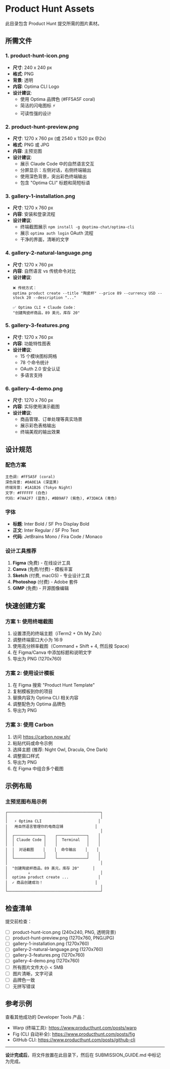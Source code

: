 # Product Hunt Assets

此目录包含 Product Hunt 提交所需的图片素材。

## 所需文件

### 1. product-hunt-icon.png
- **尺寸**: 240 x 240 px
- **格式**: PNG
- **背景**: 透明
- **内容**: Optima CLI Logo
- **设计建议**:
  - 使用 Optima 品牌色 (#FF5A5F coral)
  - 简洁的闪电图标 ⚡
  - 可读性强的设计

### 2. product-hunt-preview.png
- **尺寸**: 1270 x 760 px (或 2540 x 1520 px @2x)
- **格式**: PNG 或 JPG
- **内容**: 主预览图
- **设计建议**:
  - 展示 Claude Code 中的自然语言交互
  - 分屏显示：左侧对话，右侧终端输出
  - 使用深色背景，突出彩色终端输出
  - 包含 "Optima CLI" 标题和简短标语

### 3. gallery-1-installation.png
- **尺寸**: 1270 x 760 px
- **内容**: 安装和登录流程
- **设计建议**:
  - 终端截图展示 `npm install -g @optima-chat/optima-cli`
  - 展示 `optima auth login` OAuth 流程
  - 干净的界面，清晰的文字

### 4. gallery-2-natural-language.png
- **尺寸**: 1270 x 760 px
- **内容**: 自然语言 vs 传统命令对比
- **设计建议**:
  ```
  ❌ 传统方式：
  optima product create --title "陶瓷杯" --price 89 --currency USD --stock 20 --description "..."

  ✅ Optima CLI + Claude Code：
  "创建陶瓷杯商品，89 美元，库存 20"
  ```

### 5. gallery-3-features.png
- **尺寸**: 1270 x 760 px
- **内容**: 功能特性图表
- **设计建议**:
  - 15 个模块图标网格
  - 78 个命令统计
  - OAuth 2.0 安全认证
  - 多语言支持

### 6. gallery-4-demo.png
- **尺寸**: 1270 x 760 px
- **内容**: 实际使用演示截图
- **设计建议**:
  - 商品管理、订单处理等真实场景
  - 展示彩色表格输出
  - 终端美观的输出效果

## 设计规范

### 配色方案
```
主色调: #FF5A5F (coral)
深色背景: #0A0E1A (深蓝黑)
终端背景: #1A1B26 (Tokyo Night)
文字: #FFFFFF (白色)
代码: #7AA2F7 (蓝色), #BB9AF7 (紫色), #73DACA (青色)
```

### 字体
- **标题**: Inter Bold / SF Pro Display Bold
- **正文**: Inter Regular / SF Pro Text
- **代码**: JetBrains Mono / Fira Code / Monaco

### 设计工具推荐
1. **Figma** (免费) - 在线设计工具
2. **Canva** (免费/付费) - 模板丰富
3. **Sketch** (付费, macOS) - 专业设计工具
4. **Photoshop** (付费) - Adobe 套件
5. **GIMP** (免费) - 开源图像编辑

## 快速创建方案

### 方案 1: 使用终端截图
1. 设置漂亮的终端主题（iTerm2 + Oh My Zsh）
2. 调整终端窗口大小为 16:9
3. 使用高分辨率截图（Command + Shift + 4, 然后按 Space）
4. 在 Figma/Canva 中添加标题和说明文字
5. 导出为 PNG (1270x760)

### 方案 2: 使用设计模板
1. 在 Figma 搜索 "Product Hunt Template"
2. 复制模板到你的项目
3. 替换内容为 Optima CLI 相关内容
4. 调整配色为 Optima 品牌色
5. 导出为 PNG

### 方案 3: 使用 Carbon
1. 访问 https://carbon.now.sh/
2. 粘贴代码或命令示例
3. 选择主题 (推荐: Night Owl, Dracula, One Dark)
4. 调整窗口样式
5. 导出为 PNG
6. 在 Figma 中组合多个截图

## 示例布局

### 主预览图布局示例
```
┌─────────────────────────────────────────┐
│                                         │
│   ⚡ Optima CLI                         │
│   用自然语言管理你的电商店铺              │
│                                         │
│  ┌─────────────┐    ┌─────────────┐    │
│  │ Claude Code │    │  Terminal   │    │
│  │             │    │             │    │
│  │  对话截图    │    │  命令输出    │    │
│  │             │    │             │    │
│  └─────────────┘    └─────────────┘    │
│                                         │
│  "创建陶瓷杯商品，89 美元，库存 20"      │
│         ↓                               │
│  optima product create ...             │
│  ✓ 商品创建成功！                       │
│                                         │
└─────────────────────────────────────────┘
```

## 检查清单

提交前检查：
- [ ] product-hunt-icon.png (240x240, PNG, 透明背景)
- [ ] product-hunt-preview.png (1270x760, PNG/JPG)
- [ ] gallery-1-installation.png (1270x760)
- [ ] gallery-2-natural-language.png (1270x760)
- [ ] gallery-3-features.png (1270x760)
- [ ] gallery-4-demo.png (1270x760)
- [ ] 所有图片文件大小 < 5MB
- [ ] 图片清晰，文字可读
- [ ] 品牌色一致
- [ ] 无拼写错误

## 参考示例

查看其他成功的 Developer Tools 产品：
- Warp (终端工具): https://www.producthunt.com/posts/warp
- Fig (CLI 自动补全): https://www.producthunt.com/posts/fig
- GitHub CLI: https://www.producthunt.com/posts/github-cli

---

**设计完成后**，将文件放置在此目录下，然后在 SUBMISSION_GUIDE.md 中标记为完成。
